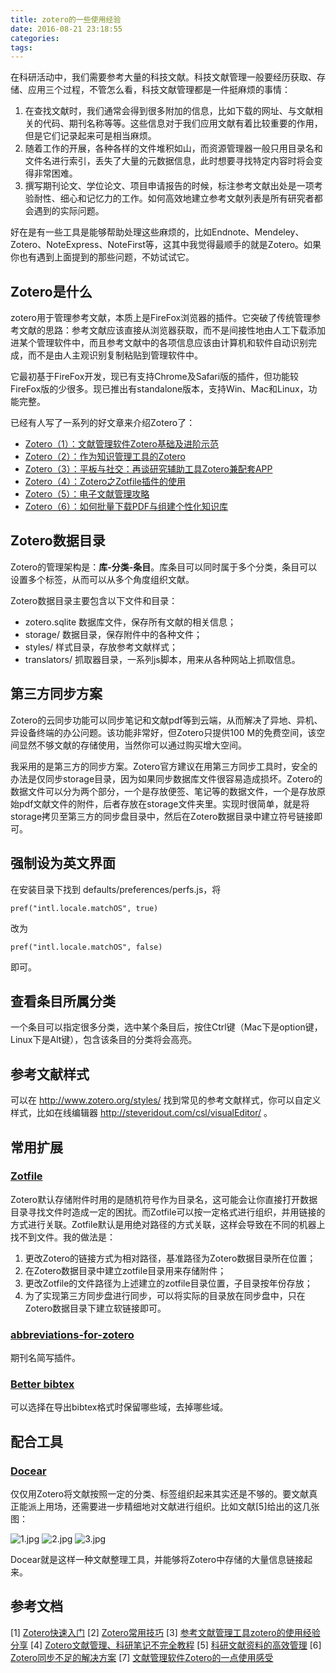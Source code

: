 ```yaml
---
title: zotero的一些使用经验
date: 2016-08-21 23:18:55
categories:
tags:
---
```


在科研活动中，我们需要参考大量的科技文献。科技文献管理一般要经历获取、存储、应用三个过程，不管怎么看，科技文献管理都是一件挺麻烦的事情：
1. 在查找文献时，我们通常会得到很多附加的信息，比如下载的网址、与文献相关的代码、期刊名称等等。这些信息对于我们应用文献有着比较重要的作用，但是它们记录起来可是相当麻烦。
2. 随着工作的开展，各种各样的文件堆积如山，而资源管理器一般只用目录名和文件名进行索引，丢失了大量的元数据信息，此时想要寻找特定内容时将会变得非常困难。
3. 撰写期刊论文、学位论文、项目申请报告的时候，标注参考文献出处是一项考验耐性、细心和记忆力的工作。如何高效地建立参考文献列表是所有研究者都会遇到的实际问题。

好在是有一些工具是能够帮助处理这些麻烦的，比如Endnote、Mendeley、Zotero、NoteExpress、NoteFirst等，这其中我觉得最顺手的就是Zotero。如果你也有遇到上面提到的那些问题，不妨试试它。

<!-- more -->

## Zotero是什么
zotero用于管理参考文献，本质上是FireFox浏览器的插件。它突破了传统管理参考文献的思路：参考文献应该直接从浏览器获取，而不是间接性地由人工下载添加进某个管理软件中，而且参考文献中的各项信息应该由计算机和软件自动识别完成，而不是由人主观识别复制粘贴到管理软件中。

它最初基于FireFox开发，现已有支持Chrome及Safari版的插件，但功能较FireFox版的少很多。现已推出有standalone版本，支持Win、Mac和Linux，功能完整。

已经有人写了一系列的好文章来介绍Zotero了：
* [Zotero（1）：文献管理软件Zotero基础及进阶示范](http://www.yangzhiping.com/tech/zotero1.html) 
* [Zotero（2）：作为知识管理工具的Zotero ](http://www.yangzhiping.com/tech/zotero2.html) 
* [Zotero（3）：平板与社交：再谈研究辅助工具Zotero兼配套APP](http://www.yangzhiping.com/tech/zotero3.html) 
* [Zotero（4）：Zotero之Zotfile插件的使用](http://www.yangzhiping.com/tech/zotero4.html) 
* [Zotero（5）：电子文献管理攻略](http://www.yangzhiping.com/tech/zotero5.html) 
* [Zotero（6）：如何批量下载PDF与组建个性化知识库](http://www.yangzhiping.com/tech/zotero6.html)

## Zotero数据目录
Zotero的管理架构是：**库-分类-条目**。库条目可以同时属于多个分类，条目可以设置多个标签，从而可以从多个角度组织文献。

Zotero数据目录主要包含以下文件和目录：
* zotero.sqlite 数据库文件，保存所有文献的相关信息；
* storage/ 数据目录，保存附件中的各种文件；
* styles/ 样式目录，存放参考文献样式；
* translators/ 抓取器目录，一系列js脚本，用来从各种网站上抓取信息。

## 第三方同步方案
Zotero的云同步功能可以同步笔记和文献pdf等到云端，从而解决了异地、异机、异设备终端的办公问题。该功能非常好，但Zotero只提供100 M的免费空间，该空间显然不够文献的存储使用，当然你可以通过购买增大空间。

我采用的是第三方的同步方案。Zotero官方建议在用第三方同步工具时，安全的办法是仅同步storage目录，因为如果同步数据库文件很容易造成损坏。Zotero的数据文件可以分为两个部分，一个是存放便签、笔记等的数据文件，一个是存放原始pdf文献文件的附件，后者存放在storage文件夹里。实现时很简单，就是将storage拷贝至第三方的同步盘目录中，然后在Zotero数据目录中建立符号链接即可。

## 强制设为英文界面
在安装目录下找到 defaults/preferences/perfs.js，将

    pref("intl.locale.matchOS", true)

改为

    pref("intl.locale.matchOS", false)

即可。

## 查看条目所属分类
一个条目可以指定很多分类，选中某个条目后，按住Ctrl键（Mac下是option键，Linux下是Alt键），包含该条目的分类将会高亮。

## 参考文献样式
可以在 http://www.zotero.org/styles/ 找到常见的参考文献样式，你可以自定义样式，比如在线编辑器 http://steveridout.com/csl/visualEditor/  。

## 常用扩展
### [Zotfile](http://www.columbia.edu/~jpl2136/zotfile.html) 
Zotero默认存储附件时用的是随机符号作为目录名，这可能会让你直接打开数据目录寻找文件时造成一定的困扰。而Zotfile可以按一定格式进行组织，并用链接的方式进行关联。Zotfile默认是用绝对路径的方式关联，这样会导致在不同的机器上找不到文件。我的做法是：
1. 更改Zotero的链接方式为相对路径，基准路径为Zotero数据目录所在位置；
2. 在Zotero数据目录中建立zotfile目录用来存储附件；
3. 更改Zotfile的文件路径为上述建立的zotfile目录位置，子目录按年份存放；
4. 为了实现第三方同步盘进行同步，可以将实际的目录放在同步盘中，只在Zotero数据目录下建立软链接即可。

### [abbreviations-for-zotero](http://citationstylist.org/abbreviations-for-zotero/) 
期刊名简写插件。

### [Better bibtex](https://zotplus.github.io/better-bibtex/) 
可以选择在导出bibtex格式时保留哪些域，去掉哪些域。

## 配合工具
### [Docear](http://www.docear.org)
仅仅用Zotero将文献按照一定的分类、标签组织起来其实还是不够的。要文献真正能派上用场，还需要进一步精细地对文献进行组织。比如文献[5]给出的这几张图：

![1.jpg][a]
![2.jpg][b]
![3.jpg][c]

Docear就是这样一种文献整理工具，并能够将Zotero中存储的大量信息链接起来。

## 参考文档
[1] [Zotero快速入门](https://www.zotero.org/support/zh/quick_start_guide)
[2] [Zotero常用技巧](https://www.zotero.org/support/zh/tips_and_tricks)
[3] [参考文献管理工具zotero的使用经验分享](http://emuch.net/html/201410/7981977.html)
[4] [Zotero文献管理、科研笔记不完全教程](http://blog.sina.com.cn/s/blog_565e747c01014toj.html)
[5] [科研文献资料的高效管理](http://blog.sina.com.cn/s/blog_6daf1c5b0100z8nn.html)
[6] [Zotero同步不足的解决方案](http://www.douban.com/group/topic/48495741/)
[7] [文献管理软件Zotero的一点使用感受](http://www.cnblogs.com/huashiyiqike/p/3265177.html)


  [a]: http://oc7urqs4c.bkt.clouddn.com/docear-1.jpg
  [b]: http://oc7urqs4c.bkt.clouddn.com/docear-2.jpg
  [c]: http://oc7urqs4c.bkt.clouddn.com/docear-3.jpg
